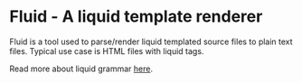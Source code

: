 # Fluid - A liquid template renderer

Fluid is a tool used to parse/render liquid templated source files to plain
text files. Typical use case is HTML files with liquid tags.

Read more about liquid grammar [here][1].

[1]: https://shopify.github.io/liquid/

